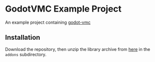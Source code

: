 # GodotVMC Example Project

An example project containing [godot-vmc](https://github.com/DigitOtter/godot-vmc-lib)

## Installation

Download the repository, then unzip the library archive from [here](https://github.com/DigitOtter/godot-vmc-lib/releases) in the `addons` subdirectory.

